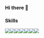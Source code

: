 ### Hi there 👋

### Skills
<img src="https://img.shields.io/badge/React-61DAFB?style=flat-square&logo=React&logoColor=white"/><img src="https://img.shields.io/badge/ubuntu-E95420?style=flat-square&logo=ubuntu&logoColor=white"/><img src="https://img.shields.io/badge/dbeaver-382923?style=flat-square&logo=dbeaver&logoColor=white"/><img src="https://img.shields.io/badge/amazonaws-232F3E?style=flat-square&logo=amazonaws&logoColor=white"/><img src="https://img.shields.io/badge/html5-E34F26?style=flat-square&logo=html5&logoColor=white"/><img src="https://img.shields.io/badge/css3-1572B6?style=flat-square&logo=css3&logoColor=white"/><img src="https://img.shields.io/badge/javascript-F7DF1E?style=flat-square&logo=javascript&logoColor=white"/>

<!--
**wkdrudals/wkdrudals** is a ✨ _special_ ✨ repository because its `README.md` (this file) appears on your GitHub profile.

Here are some ideas to get you started:
- 🔭 I’m currently working on ...
- 🌱 I’m currently learning ...
- 👯 I’m looking to collaborate on ...
- 🤔 I’m looking for help with ...
- 💬 Ask me about ...
- 📫 How to reach me: ...
- 😄 Pronouns: ...
- ⚡ Fun fact: ...
-->

